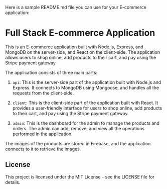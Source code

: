 Here is a sample README.md file you can use for your E-commerce application:

Full Stack E-commerce Application
======================

This is an E-commerce application built with Node.js, Express, and MongoDB on the server-side, and React on the client-side. The application allows users to shop online, add products to their cart, and pay using the Stripe payment gateway.

The application consists of three main parts:

1.  `api`: This is the server-side part of the application built with Node.js and Express. It connects to MongoDB using Mongoose, and handles all the requests from the client-side.
    
2.  `client`: This is the client-side part of the application built with React. It provides a user-friendly interface for users to shop online, add products to their cart, and pay using the Stripe payment gateway.
    
3.  `admin`: This is the dashboard for the admin to manage the products and orders. The admin can add, remove, and view all the operations performed in the application.
    

The images of the products are stored in Firebase, and the application connects to it to retrieve the images.

License
-------

This project is licensed under the MIT License - see the LICENSE file for details.

